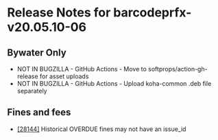 
# Release Notes for barcodeprfx-v20.05.10-06

## Bywater Only

- NOT IN BUGZILLA - GitHub Actions - Move to softprops/action-gh-release for asset uploads
- NOT IN BUGZILLA - GitHub Actions - Upload koha-common .deb file separately

## Fines and fees

- [[28144]](http://bugs.koha-community.org/bugzilla3/show_bug.cgi?id=28144) Historical OVERDUE fines may not have an issue_id


